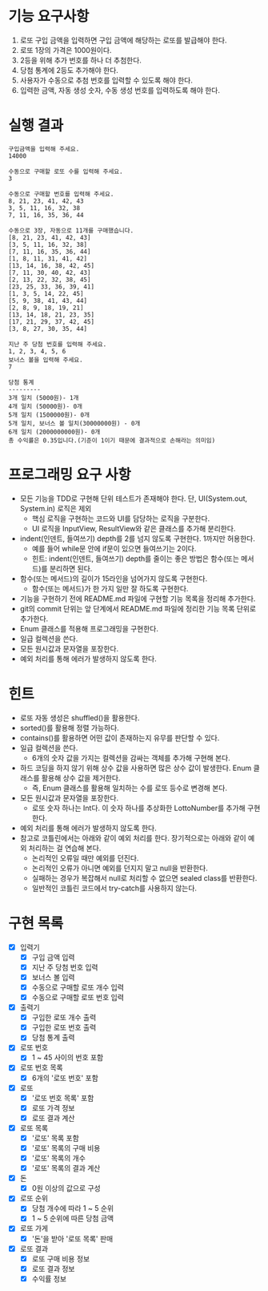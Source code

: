 # 기능 요구사항
1. 로또 구입 금액을 입력하면 구입 금액에 해당하는 로또를 발급해야 한다.
2. 로또 1장의 가격은 1000원이다.
3. 2등을 위해 추가 번호를 하나 더 추첨한다.
4. 당첨 통계에 2등도 추가해야 한다.
5. 사용자가 수동으로 추첨 번호를 입력할 수 있도록 해야 한다. 
6. 입력한 금액, 자동 생성 숫자, 수동 생성 번호를 입력하도록 해야 한다.


# 실행 결과
```
구입금액을 입력해 주세요.
14000

수동으로 구매할 로또 수를 입력해 주세요.
3

수동으로 구매할 번호를 입력해 주세요.
8, 21, 23, 41, 42, 43
3, 5, 11, 16, 32, 38
7, 11, 16, 35, 36, 44

수동으로 3장, 자동으로 11개를 구매했습니다.
[8, 21, 23, 41, 42, 43]
[3, 5, 11, 16, 32, 38]
[7, 11, 16, 35, 36, 44]
[1, 8, 11, 31, 41, 42]
[13, 14, 16, 38, 42, 45]
[7, 11, 30, 40, 42, 43]
[2, 13, 22, 32, 38, 45]
[23, 25, 33, 36, 39, 41]
[1, 3, 5, 14, 22, 45]
[5, 9, 38, 41, 43, 44]
[2, 8, 9, 18, 19, 21]
[13, 14, 18, 21, 23, 35]
[17, 21, 29, 37, 42, 45]
[3, 8, 27, 30, 35, 44]

지난 주 당첨 번호를 입력해 주세요.
1, 2, 3, 4, 5, 6
보너스 볼을 입력해 주세요.
7

당첨 통계
---------
3개 일치 (5000원)- 1개
4개 일치 (50000원)- 0개
5개 일치 (1500000원)- 0개
5개 일치, 보너스 볼 일치(30000000원) - 0개
6개 일치 (2000000000원)- 0개
총 수익률은 0.35입니다.(기준이 1이기 때문에 결과적으로 손해라는 의미임)
```

# 프로그래밍 요구 사항
- 모든 기능을 TDD로 구현해 단위 테스트가 존재해야 한다. 단, UI(System.out, System.in) 로직은 제외
  - 핵심 로직을 구현하는 코드와 UI를 담당하는 로직을 구분한다.
  - UI 로직을 InputView, ResultView와 같은 클래스를 추가해 분리한다.
- indent(인덴트, 들여쓰기) depth를 2를 넘지 않도록 구현한다. 1까지만 허용한다.
  - 예를 들어 while문 안에 if문이 있으면 들여쓰기는 2이다.
  - 힌트: indent(인덴트, 들여쓰기) depth를 줄이는 좋은 방법은 함수(또는 메서드)를 분리하면 된다.
- 함수(또는 메서드)의 길이가 15라인을 넘어가지 않도록 구현한다.
  - 함수(또는 메서드)가 한 가지 일만 잘 하도록 구현한다.
- 기능을 구현하기 전에 README.md 파일에 구현할 기능 목록을 정리해 추가한다.
- git의 commit 단위는 앞 단계에서 README.md 파일에 정리한 기능 목록 단위로 추가한다.
- Enum 클래스를 적용해 프로그래밍을 구현한다.
- 일급 컬렉션을 쓴다.
- 모든 원시값과 문자열을 포장한다. 
- 예외 처리를 통해 에러가 발생하지 않도록 한다.

# 힌트
- 로또 자동 생성은 shuffled()을 활용한다.
- sorted()를 활용해 정렬 가능하다.
- contains()를 활용하면 어떤 값이 존재하는지 유무를 판단할 수 있다.
- 일급 컬렉션을 쓴다.
  - 6개의 숫자 값을 가지는 컬렉션을 감싸는 객체를 추가해 구현해 본다.
- 하드 코딩을 하지 않기 위해 상수 값을 사용하면 많은 상수 값이 발생한다. Enum 클래스를 활용해 상수 값을 제거한다. 
  - 즉, Enum 클래스를 활용해 일치하는 수를 로또 등수로 변경해 본다.
- 모든 원시값과 문자열을 포장한다. 
  - 로또 숫자 하나는 Int다. 이 숫자 하나를 추상화한 LottoNumber를 추가해 구현한다. 
- 예외 처리를 통해 에러가 발생하지 않도록 한다. 
- 참고로 코틀린에서는 아래와 같이 예외 처리를 한다. 장기적으로는 아래와 같이 예외 처리하는 걸 연습해 본다. 
  - 논리적인 오류일 때만 예외를 던진다. 
  - 논리적인 오류가 아니면 예외를 던지지 말고 null을 반환한다. 
  - 실패하는 경우가 복잡해서 null로 처리할 수 없으면 sealed class를 반환한다. 
  - 일반적인 코틀린 코드에서 try-catch를 사용하지 않는다.

# 구현 목록
- [x] 입력기
  - [x] 구입 금액 입력
  - [x] 지난 주 당첨 번호 입력
  - [x] 보너스 볼 입력
  - [x] 수동으로 구매할 로또 개수 입력
  - [x] 수동으로 구매할 로또 번호 입력
- [x] 출력기
  - [x] 구입한 로또 개수 출력
  - [x] 구입한 로또 번호 출력
  - [x] 당첨 통계 출력
- [x] 로또 번호
  - [x] 1 ~ 45 사이의 번호 포함
- [x] 로또 번호 목록
  - [x] 6개의 '로또 번호' 포함
- [x] 로또
  - [x] '로또 번호 목록' 포함
  - [x] 로또 가격 정보
  - [x] 로또 결과 계산
- [x] 로또 목록
  - [x] '로또' 목록 포함
  - [x] '로또' 목록의 구매 비용
  - [x] '로또' 목록의 개수
  - [x] '로또' 목록의 결과 계산
- [x] 돈
  - [x] 0원 이상의 값으로 구성
- [x] 로또 순위
  - [x] 당첨 개수에 따라 1 ~ 5 순위
  - [x] 1 ~ 5 순위에 따른 당첨 금액
- [x] 로또 가게
  - [x] '돈'을 받아 '로또 목록' 판매
- [x] 로또 결과
  - [x] 로또 구매 비용 정보
  - [x] 로또 결과 정보
  - [x] 수익률 정보